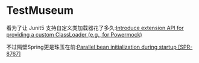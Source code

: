 # TestMuseum
看为了让 Junit5 支持自定义类加载器花了多久:[Introduce extension API for providing a custom ClassLoader (e.g., for Powermock)](https://github.com/junit-team/junit5/issues/201)

不过隔壁Spring更是珠玉在前:[Parallel bean initialization during startup [SPR-8767]](https://github.com/spring-projects/spring-framework/issues/13410)

